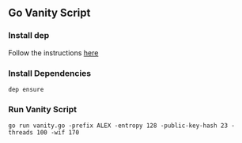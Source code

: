 ## Go Vanity Script

### Install dep

Follow the instructions [here](https://github.com/golang/dep#installation)

### Install Dependencies

```
dep ensure
```

### Run Vanity Script

```
go run vanity.go -prefix ALEX -entropy 128 -public-key-hash 23 -threads 100 -wif 170
```
